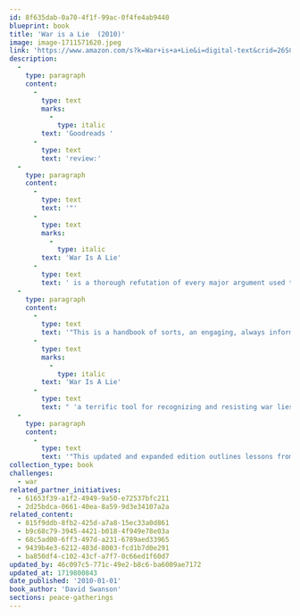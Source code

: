 ```yaml
---
id: 8f635dab-0a70-4f1f-99ac-0f4fe4ab9440
blueprint: book
title: 'War is a Lie  (2010)'
image: image-1711571620.jpeg
link: 'https://www.amazon.com/s?k=War+is+a+Lie&i=digital-text&crid=26SCI2VRS53Z3&sprefix=war+is+a+lie%2Cdigital-text%2C115&ref=nb_sb_noss_2'
description:
  -
    type: paragraph
    content:
      -
        type: text
        marks:
          -
            type: italic
        text: 'Goodreads '
      -
        type: text
        text: 'review:'
  -
    type: paragraph
    content:
      -
        type: text
        text: '"'
      -
        type: text
        marks:
          -
            type: italic
        text: 'War Is A Lie'
      -
        type: text
        text: ' is a thorough refutation of every major argument used to justify wars, drawing on evidence from numerous past wars, with a focus on those that have been most widely defended as just and good. '
  -
    type: paragraph
    content:
      -
        type: text
        text: '"This is a handbook of sorts, an engaging, always informative manual that can be used to debunk future lies before the wars they''re deployed to justify have any chance to begin. Veteran antiwar activist Daniel Ellsberg calls '
      -
        type: text
        marks:
          -
            type: italic
        text: 'War Is A Lie'
      -
        type: text
        text: " 'a terrific tool for recognizing and resisting war lies before it's too late.'\_"
  -
    type: paragraph
    content:
      -
        type: text
        text: '"This updated and expanded edition outlines lessons from America''s most recent wars, what can be done to end warmaking, and an epilogue that analyzes new trends in war lying and in resistance to it. No one to whom you give this book can claim they haven''t been warned!"'
collection_type: book
challenges:
  - war
related_partner_initiatives:
  - 61653f39-a1f2-4949-9a50-e72537bfc211
  - 2d25bdca-0661-40ea-8a59-9d3e34107a2a
related_content:
  - 815f9ddb-8fb2-425d-a7a8-15ec33a0d861
  - b9c68c79-3945-4421-b018-4f949e78e03a
  - 68c5ad00-6ff3-497d-a231-6789aed33965
  - 9439b4e3-6212-403d-8003-fcd1b7d0e291
  - ba850df4-c102-43cf-a7f7-0c66ed1f60d7
updated_by: 46c097c5-771c-49e2-b8c6-ba6009ae7172
updated_at: 1719800843
date_published: '2010-01-01'
book_author: 'David Swanson'
sections: peace-gatherings
---
```

